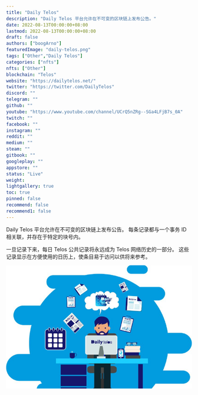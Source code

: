 ```yaml
---
title: "Daily Telos"
description: "Daily Telos 平台允许在不可变的区块链上发布公告。"
date: 2022-08-13T00:00:00+08:00
lastmod: 2022-08-13T00:00:00+08:00
draft: false
authors: ["boogArno"]
featuredImage: "daily-telos.png"
tags: ["Other","Daily Telos"]
categories: ["nfts"]
nfts: ["Other"]
blockchain: "Telos"
website: "https://dailytelos.net/"
twitter: "https://twitter.com/DailyTelos"
discord: ""
telegram: ""
github: ""
youtube: "https://www.youtube.com/channel/UCrQ5nZRg--SGa4LFjB7s_0A"
twitch: ""
facebook: ""
instagram: ""
reddit: ""
medium: ""
steam: ""
gitbook: ""
googleplay: ""
appstore: ""
status: "Live"
weight: 
lightgallery: true
toc: true
pinned: false
recommend: false
recommend1: false
---
```

<p>Daily Telos 平台允许在不可变的区块链上发布公告。&nbsp;每条记录都与一个事务 ID 相关联，并存在于特定的块号内。</p>
<p>一旦记录下来，每日 Telos 公共记录将永远成为 Telos 网络历史的一部分。&nbsp;这些记录显示在方便使用的日历上，使条目易于访问以供将来参考。</p>

![dailytelos-dapp-other-telos-image2_819cc9b632204e9e3fded2093c23b082](dailytelos-dapp-other-telos-image2_819cc9b632204e9e3fded2093c23b082.png)
